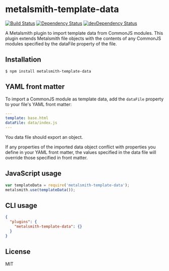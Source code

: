 # metalsmith-template-data

[![Build Status](https://travis-ci.org/shebson/metalsmith-template-data.svg)](https://travis-ci.org/shebson/metalsmith-template-data)
[![Dependency Status](https://david-dm.org/shebson/metalsmith-template-data.svg)](https://david-dm.org/shebson/metalsmith-template-data)
[![devDependency Status](https://david-dm.org/shebson/metalsmith-template-data/dev-status.svg)](https://david-dm.org/shebson/metalsmith-template-data)

A Metalsmith plugin to import template data from CommonJS modules. This plugin extends Metalsmith file objects with the contents of any CommonJS modules specified by the dataFile property of the file.

## Installation

    $ npm install metalsmith-template-data

## YAML front matter
To import a CommonJS module as template data, add the `dataFile` property to your file's YAML front matter:

```yaml
---
template: base.html
dataFile: data/index.js
---
```

You data file should export an object. 

If any properties of the imported data object conflict with properties you define in your YAML front matter, the values specified in the data file will override those specified in front matter.

## JavaScript usage

```js
var templateData = require('metalsmith-template-data');
metalsmith.use(templateData());

```

## CLI usage

```json
{
  "plugins": {
    "metalsmith-template-data": {}
  }
}
```

## License

MIT